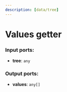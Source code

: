 ```yaml
---
description: [data/tree]
---
```


# Values getter

### Input ports:

* __tree__: ` any `

### Output ports:

* __values__: ` any[] `

